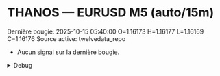 # THANOS — EURUSD M5 (auto/15m)
Dernière bougie: 2025-10-15 05:40:00  O=1.16173  H=1.16177  L=1.16169  C=1.16176
Source active: twelvedata_repo

- Aucun signal sur la dernière bougie.

<details><summary>Debug</summary>

- TD_API_KEY manquant.

</details>